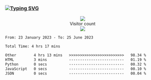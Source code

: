 ### <a href="https://git.io/typing-svg"><img src="https://readme-typing-svg.herokuapp.com?font=Fira+Code&pause=1000&width=435&lines=+Hi+%F0%9F%91%8B+There+is+Chenghow" alt="Typing SVG" /></a>
<p align="center"> 
  <img src="https://github-readme-stats.vercel.app/api?username=chenghow&show_icons=true"><br>
  Visitor count<br>
  <img src="https://profile-counter.glitch.me/chenghow/count.svg">
</p>

<!--START_SECTION:waka-->

```txt
From: 23 January 2023 - To: 25 June 2023

Total Time: 4 hrs 17 mins

Other        4 hrs 13 mins   >>>>>>>>>>>>>>>>>>>>>>>>>   98.34 %
HTML         3 mins          -------------------------   01.19 %
Python       0 secs          -------------------------   00.32 %
JavaScript   0 secs          -------------------------   00.10 %
JSON         0 secs          -------------------------   00.04 %
```

<!--END_SECTION:waka-->
